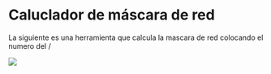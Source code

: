 
<h1>Caluclador de máscara de red</h1>

<p>La siguiente es una herramienta que calcula la mascara de red colocando el numero del /</p>

<img src="caluclador.png">
